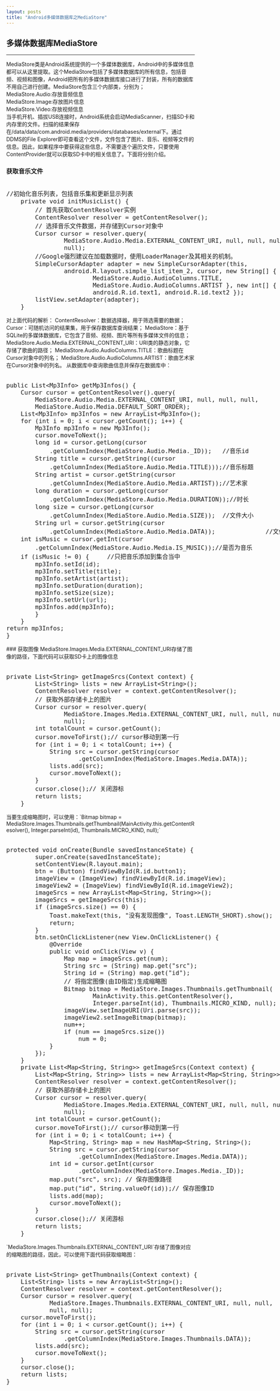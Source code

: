 ```yaml
---
layout: posts
title: "Android多媒体数据库之MediaStore"
---    
```

## 多媒体数据库MediaStore
-------------------------------------------  
MediaStore类是Android系统提供的一个多媒体数据库，Android中的多媒体信息都可以从这里提取。这个MediaStore包括了多媒体数据库的所有信息，包括音频、视频和图像，Android把所有的多媒体数据库接口进行了封装，所有的数据库不用自己进行创建。MediaStore包含三个内部类，分别为；    
MediaStore.Audio:存放音频信息    
MediaStore.Image:存放图片信息    
MediaStore.Video:存放视频信息    
当手机开机、插拔USB连接时，Android系统会启动MediaScanner，扫描SD卡和内存里的文件。扫描的结果保存在/data/data/com.android.media/providers/databases/external下。通过DDMS的File Explorer即可查看这个文件，文件包含了图片、音乐、视频等文件的信息。因此，如果程序中要获得这些信息，不需要逐个遍历文件，只要使用ContentProvider就可以获取SD卡中的相关信息了。下面将分别介绍。    
### 获取音乐文件
<font size=4px>
<xmp class="prettyprint linenums">
//初始化音乐列表，包括音乐集和更新显示列表
	private void initMusicList() {
		// 首先获取ContentResolver实例
		ContentResolver resolver = getContentResolver();
		// 选择音乐文件数据，并存储到Cursor对象中
		Cursor cursor = resolver.query(
				MediaStore.Audio.Media.EXTERNAL_CONTENT_URI, null, null, null,
				null);
		//Google强烈建议在加载数据时，使用LoaderManager及其相关的机制。
		SimpleCursorAdapter adapter = new SimpleCursorAdapter(this,
				android.R.layout.simple_list_item_2, cursor, new String[] {
						MediaStore.Audio.AudioColumns.TITLE,
						MediaStore.Audio.AudioColumns.ARTIST }, new int[] {
						android.R.id.text1, android.R.id.text2 });
		listView.setAdapter(adapter);
	}
</xmp>
</font>
对上面代码的解析：    
ContentResolver：数据选择器，用于筛选需要的数据；     
Cursor：可随机访问的结果集，用于保存数据库查询结果；     
MediaStore：基于SQLite的多媒体数据库，它包含了音频、视频、图片等所有多媒体文件的信息；    
MediaStore.Audio.Media.EXTERNAL_CONTENT_URI：URI类的静态对象，它存储了歌曲的路径；     
MediaStore.Audio.AudioColumns.TITLE：歌曲标题在Cursor对象中的列名；     
MediaStore.Audio.AudioColumns.ARTIST：歌曲艺术家在Cursor对象中的列名。     
从数据库中查询歌曲信息并保存在数据库中：     
<font size=4px>
<xmp class="prettyprint linenums">
public List<Mp3Info> getMp3Infos() {  
    Cursor cursor = getContentResolver().query(  
        MediaStore.Audio.Media.EXTERNAL_CONTENT_URI, null, null, null,  
        MediaStore.Audio.Media.DEFAULT_SORT_ORDER);  
    List<Mp3Info> mp3Infos = new ArrayList<Mp3Info>();  
    for (int i = 0; i < cursor.getCount(); i++) {  
        Mp3Info mp3Info = new Mp3Info();  
        cursor.moveToNext();  
        long id = cursor.getLong(cursor  
            .getColumnIndex(MediaStore.Audio.Media._ID));   //音乐id  
        String title = cursor.getString((cursor   
            .getColumnIndex(MediaStore.Audio.Media.TITLE)));//音乐标题  
        String artist = cursor.getString(cursor  
            .getColumnIndex(MediaStore.Audio.Media.ARTIST));//艺术家  
        long duration = cursor.getLong(cursor  
            .getColumnIndex(MediaStore.Audio.Media.DURATION));//时长  
        long size = cursor.getLong(cursor  
            .getColumnIndex(MediaStore.Audio.Media.SIZE));  //文件大小  
        String url = cursor.getString(cursor  
            .getColumnIndex(MediaStore.Audio.Media.DATA));              //文件路径  
    int isMusic = cursor.getInt(cursor  
        .getColumnIndex(MediaStore.Audio.Media.IS_MUSIC));//是否为音乐  
    if (isMusic != 0) {     //只把音乐添加到集合当中  
        mp3Info.setId(id);  
        mp3Info.setTitle(title);  
        mp3Info.setArtist(artist);  
        mp3Info.setDuration(duration);  
        mp3Info.setSize(size);  
        mp3Info.setUrl(url);  
        mp3Infos.add(mp3Info);  
        }  
    }  
return mp3Infos;  
}  
</xmp>
</font>
### 获取图像
MediaStore.Images.Media.EXTERNAL_CONTENT_URI存储了图像的路径，下面代码可以获取SD卡上的图像信息    
<font size=4px>
<xmp class="prettyprint linenums">
private List<String> getImageSrcs(Context context) {
		List<String> lists = new ArrayList<String>();
		ContentResolver resolver = context.getContentResolver();
		// 获取外部存储卡上的图片
		Cursor cursor = resolver.query(
				MediaStore.Images.Media.EXTERNAL_CONTENT_URI, null, null, null,
				null);
		int totalCount = cursor.getCount();
		cursor.moveToFirst();// cursor移动到第一行
		for (int i = 0; i < totalCount; i++) {
			String src = cursor.getString(cursor
					.getColumnIndex(MediaStore.Images.Media.DATA));
			lists.add(src);
			cursor.moveToNext();
		}
		cursor.close();// 关闭游标
		return lists;
	}
</xmp>
</font>
当要生成缩略图时，可以使用：`Bitmap bitmap = MediaStore.Images.Thumbnails.getThumbnail(MainActivity.this.getContentResolver(), Integer.parseInt(id), Thumbnails.MICRO_KIND, null);`     
<font size=4px>
<xmp class="prettyprint linenums">
protected void onCreate(Bundle savedInstanceState) {
		super.onCreate(savedInstanceState);
		setContentView(R.layout.main);
		btn = (Button) findViewById(R.id.button1);
		imageView = (ImageView) findViewById(R.id.imageView);
		imageView2 = (ImageView) findViewById(R.id.imageView2);
		imageSrcs = new ArrayList<Map<String, String>>();
		imageSrcs = getImageSrcs(this);
		if (imageSrcs.size() == 0) {
			Toast.makeText(this, "没有发现图像", Toast.LENGTH_SHORT).show();
			return;
		}
		btn.setOnClickListener(new View.OnClickListener() {
			@Override
			public void onClick(View v) {
				Map map = imageSrcs.get(num);
				String src = (String) map.get("src");
				String id = (String) map.get("id");
				// 将指定图像(由ID指定)生成缩略图
				Bitmap bitmap = MediaStore.Images.Thumbnails.getThumbnail(
						MainActivity.this.getContentResolver(),
						Integer.parseInt(id), Thumbnails.MICRO_KIND, null);
				imageView.setImageURI(Uri.parse(src));
				imageView2.setImageBitmap(bitmap);
				num++;
				if (num == imageSrcs.size())
					num = 0;
			}
		});
	}
	private List<Map<String, String>> getImageSrcs(Context context) {
		List<Map<String, String>> lists = new ArrayList<Map<String, String>>();
		ContentResolver resolver = context.getContentResolver();
		// 获取外部存储卡上的图片
		Cursor cursor = resolver.query(
				MediaStore.Images.Media.EXTERNAL_CONTENT_URI, null, null, null,
				null);
		int totalCount = cursor.getCount();
		cursor.moveToFirst();// cursor移动到第一行
		for (int i = 0; i < totalCount; i++) {
			Map<String, String> map = new HashMap<String, String>();
			String src = cursor.getString(cursor
					.getColumnIndex(MediaStore.Images.Media.DATA));
			int id = cursor.getInt(cursor
					.getColumnIndex(MediaStore.Images.Media._ID));
			map.put("src", src); // 保存图像路径
			map.put("id", String.valueOf(id));// 保存图像ID
			lists.add(map);
			cursor.moveToNext();
		}
		cursor.close();// 关闭游标
		return lists;
	}
</xmp>
</font>
`MediaStore.Images.Thumbnails.EXTERNAL_CONTENT_URI`存储了图像对应的缩略图的路径，因此，可以使用下面代码获取缩略图：     
<font size=4px>
<xmp class="prettyprint linenums">
private List<String> getThumbnails(Context context) {
	List<String> lists = new ArrayList<String>();
	ContentResolver resolver = context.getContentResolver();
	Cursor cursor = resolver.query(
			MediaStore.Images.Thumbnails.EXTERNAL_CONTENT_URI, null, null,
			null, null);
	cursor.moveToFirst();
	for (int i = 0; i < cursor.getCount(); i++) {
		String src = cursor.getString(cursor
				.getColumnIndex(MediaStore.Images.Thumbnails.DATA));
		lists.add(src);
		cursor.moveToNext();
	}
	cursor.close();
	return lists;
}
</xmp>
</font>